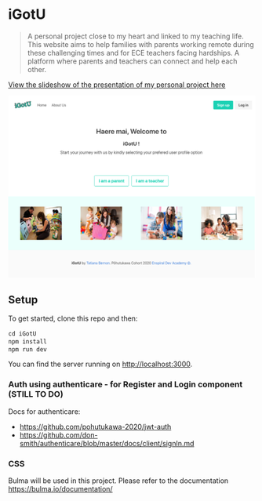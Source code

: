 # iGotU

> A personal project close to my heart and linked to my teaching life. This website aims to help families with parents working remote during these challenging times and for ECE teachers facing hardships. A platform where parents and teachers can connect and help each other.


[View the slideshow of the presentation of my personal project here](https://drive.google.com/file/d/1nN69EDBAczxKxoiHkjrKXSE59ZRpCcfF/view?usp=sharing)

![alt text](https://github.com/tatiana-bernon/gatsby-simplefolio/blob/master/src/images/igotu.jpeg)


## Setup

To get started, clone this repo and then:

```
cd iGotU
npm install
npm run dev
```

You can find the server running on [http://localhost:3000](http://localhost:3000).


### Auth using authenticare - for Register and Login component (STILL TO DO)

Docs for authenticare:
- https://github.com/pohutukawa-2020/jwt-auth
- https://github.com/don-smith/authenticare/blob/master/docs/client/signIn.md 


### CSS 
Bulma will be used in this project. Please refer to the documentation https://bulma.io/documentation/
